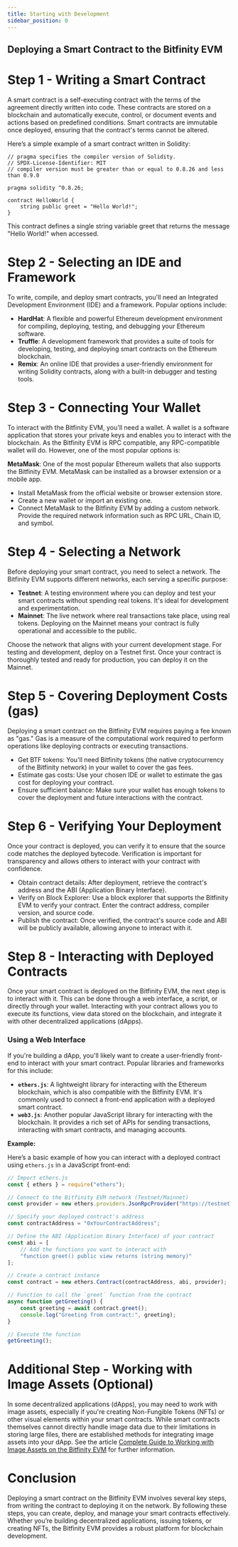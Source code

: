 ```yaml
---
title: Starting with Development
sidebar_position: 0
---
```


## Deploying a Smart Contract to the Bitfinity EVM

# Step 1 - Writing a Smart Contract

A smart contract is a self-executing contract with the terms of the agreement directly written into code. These contracts are stored on a blockchain and automatically execute, control, or document events and actions based on predefined conditions. Smart contracts are immutable once deployed, ensuring that the contract's terms cannot be altered.

Here’s a simple example of a smart contract written in Solidity:

```
// pragma specifies the compiler version of Solidity.
// SPDX-License-Identifier: MIT
// compiler version must be greater than or equal to 0.8.26 and less than 0.9.0

pragma solidity ^0.8.26;

contract HelloWorld {
    string public greet = "Hello World!";
}
```

This contract defines a single string variable greet that returns the message "Hello World!" when accessed.

# Step 2 - Selecting an IDE and Framework

To write, compile, and deploy smart contracts, you'll need an Integrated Development Environment (IDE) and a framework. Popular options include:

* **HardHat**: A flexible and powerful Ethereum development environment for compiling, deploying, testing, and debugging your Ethereum software.
* **Truffle**: A development framework that provides a suite of tools for developing, testing, and deploying smart contracts on the Ethereum blockchain.
* **Remix**: An online IDE that provides a user-friendly environment for writing Solidity contracts, along with a built-in debugger and testing tools.

# Step 3 - Connecting Your Wallet

To interact with the Bitfinity EVM, you'll need a wallet. A wallet is a software application that stores your private keys and enables you to interact with the blockchain. As the Bitfinity EVM is RPC compatible, any RPC-compatible wallet will do. However, one of the most popular options is:

**MetaMask**: One of the most popular Ethereum wallets that also supports the Bitfinity EVM. MetaMask can be installed as a browser extension or a mobile app.

* Install MetaMask from the official website or browser extension store.
* Create a new wallet or import an existing one.
* Connect MetaMask to the Bitfinity EVM by adding a custom network. Provide the required network information such as RPC URL, Chain ID, and symbol.

# Step 4 - Selecting a Network

Before deploying your smart contract, you need to select a network. The Bitfinity EVM supports different networks, each serving a specific purpose:

* **Testnet**: A testing environment where you can deploy and test your smart contracts without spending real tokens. It's ideal for development and experimentation.
* **Mainnet**: The live network where real transactions take place, using real tokens. Deploying on the Mainnet means your contract is fully operational and accessible to the public.

Choose the network that aligns with your current development stage. For testing and development, deploy on a Testnet first. Once your contract is thoroughly tested and ready for production, you can deploy it on the Mainnet.

# Step 5 - Covering Deployment Costs (gas)

Deploying a smart contract on the Bitfinity EVM requires paying a fee known as "gas." Gas is a measure of the computational work required to perform operations like deploying contracts or executing transactions.

* Get BTF tokens: You'll need Bitfinity tokens (the native cryptocurrency of the Bitfinity network) in your wallet to cover the gas fees.
* Estimate gas costs: Use your chosen IDE or wallet to estimate the gas cost for deploying your contract.
* Ensure sufficient balance: Make sure your wallet has enough tokens to cover the deployment and future interactions with the contract.

# Step 6 - Verifying Your Deployment

Once your contract is deployed, you can verify it to ensure that the source code matches the deployed bytecode. Verification is important for transparency and allows others to interact with your contract with confidence.

* Obtain contract details: After deployment, retrieve the contract's address and the ABI (Application Binary Interface).
* Verify on Block Explorer: Use a block explorer that supports the Bitfinity EVM to verify your contract. Enter the contract address, compiler version, and source code.
* Publish the contract: Once verified, the contract's source code and ABI will be publicly available, allowing anyone to interact with it.

# Step 8 - Interacting with Deployed Contracts

Once your smart contract is deployed on the Bitfinity EVM, the next step is to interact with it. This can be done through a web interface, a script, or directly through your wallet. Interacting with your contract allows you to execute its functions, view data stored on the blockchain, and integrate it with other decentralized applications (dApps).

### Using a Web Interface

If you're building a dApp, you'll likely want to create a user-friendly front-end to interact with your smart contract. Popular libraries and frameworks for this include:

- **`ethers.js`**: A lightweight library for interacting with the Ethereum blockchain, which is also compatible with the Bitfinity EVM. It's commonly used to connect a front-end application with a deployed smart contract.
- **`web3.js`**: Another popular JavaScript library for interacting with the blockchain. It provides a rich set of APIs for sending transactions, interacting with smart contracts, and managing accounts.

**Example:**

Here’s a basic example of how you can interact with a deployed contract using `ethers.js` in a JavaScript front-end:

```javascript
// Import ethers.js
const { ethers } = require("ethers");

// Connect to the Bitfinity EVM network (Testnet/Mainnet)
const provider = new ethers.providers.JsonRpcProvider("https://testnet.bitfinity.network");

// Specify your deployed contract's address
const contractAddress = "0xYourContractAddress";

// Define the ABI (Application Binary Interface) of your contract
const abi = [
    // Add the functions you want to interact with
    "function greet() public view returns (string memory)"
];

// Create a contract instance
const contract = new ethers.Contract(contractAddress, abi, provider);

// Function to call the `greet` function from the contract
async function getGreeting() {
    const greeting = await contract.greet();
    console.log("Greeting from contract:", greeting);
}

// Execute the function
getGreeting();
```

# Additional Step - Working with Image Assets (Optional)

In some decentralized applications (dApps), you may need to work with image assets, especially if you're creating Non-Fungible Tokens (NFTs) or other visual elements within your smart contracts. While smart contracts themselves cannot directly handle image data due to their limitations in storing large files, there are established methods for integrating image assets into your dApp. See the article [Complete Guide to Working with Image Assets on the Bitfinity EVM](https://www.blog.bitfinity.network/complete-guide-to-working-with-image-assets-on-the-bitfinity-evm/) for further information.

# Conclusion

Deploying a smart contract on the Bitfinity EVM involves several key steps, from writing the contract to deploying it on the network. By following these steps, you can create, deploy, and manage your smart contracts effectively. Whether you’re building decentralized applications, issuing tokens, or creating NFTs, the Bitfinity EVM provides a robust platform for blockchain development.